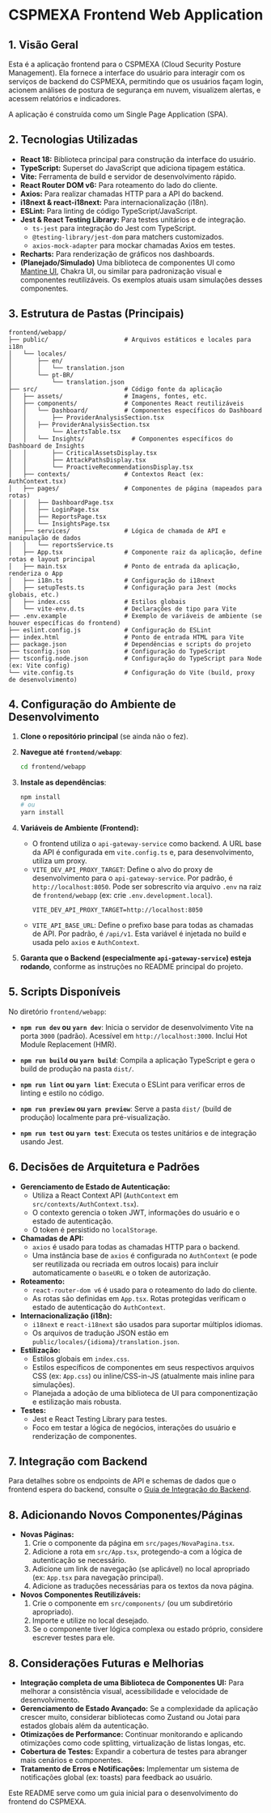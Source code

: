 # CSPMEXA Frontend Web Application

## 1. Visão Geral

Esta é a aplicação frontend para o CSPMEXA (Cloud Security Posture Management). Ela fornece a interface do usuário para interagir com os serviços de backend do CSPMEXA, permitindo que os usuários façam login, acionem análises de postura de segurança em nuvem, visualizem alertas, e acessem relatórios e indicadores.

A aplicação é construída como um Single Page Application (SPA).

## 2. Tecnologias Utilizadas

*   **React 18:** Biblioteca principal para construção da interface do usuário.
*   **TypeScript:** Superset do JavaScript que adiciona tipagem estática.
*   **Vite:** Ferramenta de build e servidor de desenvolvimento rápido.
*   **React Router DOM v6:** Para roteamento do lado do cliente.
*   **Axios:** Para realizar chamadas HTTP para a API do backend.
*   **i18next & react-i18next:** Para internacionalização (i18n).
*   **ESLint:** Para linting de código TypeScript/JavaScript.
*   **Jest & React Testing Library:** Para testes unitários e de integração.
    *   `ts-jest` para integração do Jest com TypeScript.
    *   `@testing-library/jest-dom` para matchers customizados.
    *   `axios-mock-adapter` para mockar chamadas Axios em testes.
*   **Recharts:** Para renderização de gráficos nos dashboards.
*   **(Planejado/Simulado)** Uma biblioteca de componentes UI como [Mantine UI](https://mantine.dev/), Chakra UI, ou similar para padronização visual e componentes reutilizáveis. Os exemplos atuais usam simulações desses componentes.

## 3. Estrutura de Pastas (Principais)

```
frontend/webapp/
├── public/                     # Arquivos estáticos e locales para i18n
│   └── locales/
│       ├── en/
│       │   └── translation.json
│       └── pt-BR/
│           └── translation.json
├── src/                        # Código fonte da aplicação
│   ├── assets/                 # Imagens, fontes, etc.
│   ├── components/             # Componentes React reutilizáveis
│   │   └── Dashboard/          # Componentes específicos do Dashboard
│   │       ├── ProviderAnalysisSection.tsx
│   │   ├── ProviderAnalysisSection.tsx
│   │       └── AlertsTable.tsx
│   │   └── Insights/             # Componentes específicos do Dashboard de Insights
│   │       ├── CriticalAssetsDisplay.tsx
│   │       ├── AttackPathsDisplay.tsx
│   │       └── ProactiveRecommendationsDisplay.tsx
│   ├── contexts/               # Contextos React (ex: AuthContext.tsx)
│   ├── pages/                  # Componentes de página (mapeados para rotas)
│   │   ├── DashboardPage.tsx
│   │   ├── LoginPage.tsx
│   │   ├── ReportsPage.tsx
│   │   └── InsightsPage.tsx
│   ├── services/               # Lógica de chamada de API e manipulação de dados
│   │   └── reportsService.ts
│   ├── App.tsx                 # Componente raiz da aplicação, define rotas e layout principal
│   ├── main.tsx                # Ponto de entrada da aplicação, renderiza o App
│   ├── i18n.ts                 # Configuração do i18next
│   ├── setupTests.ts           # Configuração para Jest (mocks globais, etc.)
│   ├── index.css               # Estilos globais
│   └── vite-env.d.ts           # Declarações de tipo para Vite
├── .env.example                # Exemplo de variáveis de ambiente (se houver específicas do frontend)
├── eslint.config.js            # Configuração do ESLint
├── index.html                  # Ponto de entrada HTML para Vite
├── package.json                # Dependências e scripts do projeto
├── tsconfig.json               # Configuração do TypeScript
├── tsconfig.node.json          # Configuração do TypeScript para Node (ex: Vite config)
└── vite.config.ts              # Configuração do Vite (build, proxy de desenvolvimento)
```

## 4. Configuração do Ambiente de Desenvolvimento

1.  **Clone o repositório principal** (se ainda não o fez).
2.  **Navegue até `frontend/webapp`**:
    ```bash
    cd frontend/webapp
    ```
3.  **Instale as dependências**:
    ```bash
    npm install
    # ou
    yarn install
    ```
4.  **Variáveis de Ambiente (Frontend):**
    *   O frontend utiliza o `api-gateway-service` como backend. A URL base da API é configurada em `vite.config.ts` e, para desenvolvimento, utiliza um proxy.
    *   `VITE_DEV_API_PROXY_TARGET`: Define o alvo do proxy de desenvolvimento para o `api-gateway-service`. Por padrão, é `http://localhost:8050`. Pode ser sobrescrito via arquivo `.env` na raiz de `frontend/webapp` (ex: crie `.env.development.local`).
        ```env
        VITE_DEV_API_PROXY_TARGET=http://localhost:8050
        ```
    *   `VITE_API_BASE_URL`: Define o prefixo base para todas as chamadas de API. Por padrão, é `/api/v1`. Esta variável é injetada no build e usada pelo `axios` e `AuthContext`.

5.  **Garanta que o Backend (especialmente `api-gateway-service`) esteja rodando**, conforme as instruções no README principal do projeto.

## 5. Scripts Disponíveis

No diretório `frontend/webapp`:

*   **`npm run dev` ou `yarn dev`**:
    Inicia o servidor de desenvolvimento Vite na porta `3000` (padrão). Acessível em `http://localhost:3000`.
    Inclui Hot Module Replacement (HMR).

*   **`npm run build` ou `yarn build`**:
    Compila a aplicação TypeScript e gera o build de produção na pasta `dist/`.

*   **`npm run lint` ou `yarn lint`**:
    Executa o ESLint para verificar erros de linting e estilo no código.

*   **`npm run preview` ou `yarn preview`**:
    Serve a pasta `dist/` (build de produção) localmente para pré-visualização.

*   **`npm run test` ou `yarn test`**:
    Executa os testes unitários e de integração usando Jest.

## 6. Decisões de Arquitetura e Padrões

*   **Gerenciamento de Estado de Autenticação:**
    *   Utiliza a React Context API (`AuthContext` em `src/contexts/AuthContext.tsx`).
    *   O contexto gerencia o token JWT, informações do usuário e o estado de autenticação.
    *   O token é persistido no `localStorage`.
*   **Chamadas de API:**
    *   `axios` é usado para todas as chamadas HTTP para o backend.
    *   Uma instância base de `axios` é configurada no `AuthContext` (e pode ser reutilizada ou recriada em outros locais) para incluir automaticamente o `baseURL` e o token de autorização.
*   **Roteamento:**
    *   `react-router-dom v6` é usado para o roteamento do lado do cliente.
    *   As rotas são definidas em `App.tsx`. Rotas protegidas verificam o estado de autenticação do `AuthContext`.
*   **Internacionalização (i18n):**
    *   `i18next` e `react-i18next` são usados para suportar múltiplos idiomas.
    *   Os arquivos de tradução JSON estão em `public/locales/{idioma}/translation.json`.
*   **Estilização:**
    *   Estilos globais em `index.css`.
    *   Estilos específicos de componentes em seus respectivos arquivos CSS (ex: `App.css`) ou inline/CSS-in-JS (atualmente mais inline para simulações).
    *   Planejada a adoção de uma biblioteca de UI para componentização e estilização mais robusta.
*   **Testes:**
    *   Jest e React Testing Library para testes.
    *   Foco em testar a lógica de negócios, interações do usuário e renderização de componentes.

## 7. Integração com Backend

Para detalhes sobre os endpoints de API e schemas de dados que o frontend espera do backend, consulte o [Guia de Integração do Backend](../../docs/backend_integration_guide.md).

## 8. Adicionando Novos Componentes/Páginas

*   **Novas Páginas:**
    1.  Crie o componente da página em `src/pages/NovaPagina.tsx`.
    2.  Adicione a rota em `src/App.tsx`, protegendo-a com a lógica de autenticação se necessário.
    3.  Adicione um link de navegação (se aplicável) no local apropriado (ex: `App.tsx` para navegação principal).
    4.  Adicione as traduções necessárias para os textos da nova página.
*   **Novos Componentes Reutilizáveis:**
    1.  Crie o componente em `src/components/` (ou um subdiretório apropriado).
    2.  Importe e utilize no local desejado.
    3.  Se o componente tiver lógica complexa ou estado próprio, considere escrever testes para ele.

## 8. Considerações Futuras e Melhorias

*   **Integração completa de uma Biblioteca de Componentes UI:** Para melhorar a consistência visual, acessibilidade e velocidade de desenvolvimento.
*   **Gerenciamento de Estado Avançado:** Se a complexidade da aplicação crescer muito, considerar bibliotecas como Zustand ou Jotai para estados globais além da autenticação.
*   **Otimizações de Performance:** Continuar monitorando e aplicando otimizações como code splitting, virtualização de listas longas, etc.
*   **Cobertura de Testes:** Expandir a cobertura de testes para abranger mais cenários e componentes.
*   **Tratamento de Erros e Notificações:** Implementar um sistema de notificações global (ex: toasts) para feedback ao usuário.

Este README serve como um guia inicial para o desenvolvimento do frontend do CSPMEXA.
```
